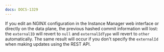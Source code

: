```yaml
---
docs: DOCS-1329
---
```


If you edit an NGINX configuration in the Instance Manager web interface or directly on the data plane, the previous hashed commit information will lost: the `externalID` will revert to `null` and `externalIdType` will revert to `other` automatically. The same result will occur if you don't specify the `externalId` when making updates using the REST API.
